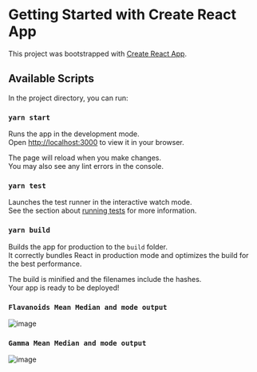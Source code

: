 # Getting Started with Create React App

This project was bootstrapped with [Create React App](https://github.com/facebook/create-react-app).

## Available Scripts

In the project directory, you can run:

### `yarn start`

Runs the app in the development mode.\
Open [http://localhost:3000](http://localhost:3000) to view it in your browser.

The page will reload when you make changes.\
You may also see any lint errors in the console.

### `yarn test`

Launches the test runner in the interactive watch mode.\
See the section about [running tests](https://facebook.github.io/create-react-app/docs/running-tests) for more information.

### `yarn build`

Builds the app for production to the `build` folder.\
It correctly bundles React in production mode and optimizes the build for the best performance.

The build is minified and the filenames include the hashes.\
Your app is ready to be deployed!

### `Flavanoids Mean Median and mode output`
![image](https://github.com/Akhileshkr236/ManufacAssignment/assets/15911795/684fa4ab-4cfb-4c03-91d2-3f65c265b254)


### `Gamma Mean Median and mode output`
![image](https://github.com/Akhileshkr236/ManufacAssignment/assets/15911795/ce603f10-bc56-4edf-97f7-b44e235e3ff5)

